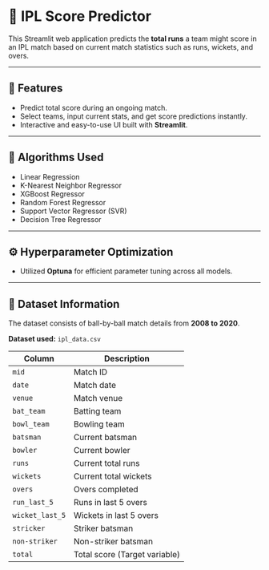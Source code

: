 # 🏏 IPL Score Predictor

This Streamlit web application predicts the **total runs** a team might score in an IPL match based on current match statistics such as runs, wickets, and overs.


---

## 📌 Features

- Predict total score during an ongoing match.
- Select teams, input current stats, and get score predictions instantly.
- Interactive and easy-to-use UI built with **Streamlit**.

---

## 🧠 Algorithms Used

- Linear Regression  
- K-Nearest Neighbor Regressor  
- XGBoost Regressor  
- Random Forest Regressor  
- Support Vector Regressor (SVR)  
- Decision Tree Regressor  

---

## ⚙️ Hyperparameter Optimization

- Utilized **Optuna** for efficient parameter tuning across all models.

---

## 📂 Dataset Information

The dataset consists of ball-by-ball match details from **2008 to 2020**.

**Dataset used:** `ipl_data.csv`

| Column            | Description                            |
|-------------------|----------------------------------------|
| `mid`             | Match ID                               |
| `date`            | Match date                             |
| `venue`           | Match venue                            |
| `bat_team`        | Batting team                           |
| `bowl_team`       | Bowling team                           |
| `batsman`         | Current batsman                        |
| `bowler`          | Current bowler                         |
| `runs`            | Current total runs                     |
| `wickets`         | Current total wickets                  |
| `overs`           | Overs completed                        |
| `run_last_5`      | Runs in last 5 overs                   |
| `wicket_last_5`   | Wickets in last 5 overs                |
| `stricker`        | Striker batsman                        |
| `non-striker`     | Non-striker batsman                    |
| `total`           | Total score (Target variable)          |


<!-- ![IPL Score Predictor Demo](streamlit_app/ipl_score_predictor.gif) -->
